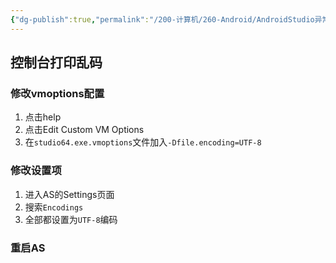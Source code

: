 ```yaml
---
{"dg-publish":true,"permalink":"/200-计算机/260-Android/AndroidStudio异常002/","noteIcon":""}
---
```


## 控制台打印乱码

### 修改vmoptions配置
1. 点击help
2. 点击Edit Custom VM Options
3. 在`studio64.exe.vmoptions`文件加入`-Dfile.encoding=UTF-8`

### 修改设置项
1. 进入AS的Settings页面
2. 搜索`Encodings`
3. 全部都设置为`UTF-8`编码

### 重启AS